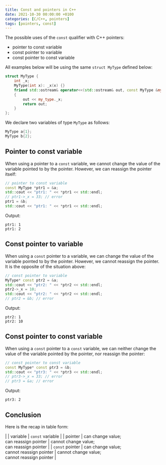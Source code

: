```yaml
---
title: Const and pointers in C++
date: 2021-10-30 00:00:00 +0100
categories: [C/C++, pointers]
tags: [pointers, const]
---
```


The possible uses of the `const` qualifier with C++ pointers:
* pointer to const variable
* const pointer to variable
* const pointer to const variable

All examples below will be using the same `struct MyType` defined below:

```c++
struct MyType {
    int _x;
    MyType(int x): _x(x) {}
    friend std::ostream& operator<<(std::ostream& out, const MyType &my_type)
    {
        out << my_type._x;
        return out;
    }
};
```

We declare two variables of type `MyType` as follows:

```c++
MyType a{1};
MyType b{2};
```


## Pointer to const variable

When using a pointer to a `const` variable, we cannot change the value of the variable pointed to by the pointer. However, we can reassign the pointer itself:

```c++
// pointer to const variable
const MyType *ptr1 = &a;
std::cout << "ptr1: " << *ptr1 << std::endl;
// ptr1->_x = 33; // error
ptr1 = &b;
std::cout << "ptr1: " << *ptr1 << std::endl;
```

Output:

```
ptr1: 1
ptr1: 2
```


## Const pointer to variable

When using a `const` pointer to a variable, we can change the value of the variable pointed to by the pointer. However, we cannot reassign the pointer. It is the opposite of the situation above:

```c++
// const pointer to variable
MyType* const ptr2 = &a;
std::cout << "ptr2: " << *ptr2 << std::endl;
ptr2->_x = 10;
std::cout << "ptr2: " << *ptr2 << std::endl;
// ptr2 = &b; // error
```

Output:

```
ptr2: 1
ptr2: 10
```


## Const pointer to const variable

When using a `const` pointer to a `const` variable, we can neither change the value of the variable pointed by the pointer, nor reassign the pointer:

```c++
// const pointer to const variable
const MyType* const ptr3 = &b;
std::cout << "ptr3: " << *ptr3 << std::endl;
// ptr3->_x = 33; // error
// ptr3 = &a; // error
```

Output:

```
ptr3: 2
```


## Conclusion

Here is the recap in table form:

|                 | variable                                        | `const` variable                                  |
| pointer         | can change value;<br />can reassign pointer     | cannot change value;<br />can reassign pointer    |
| `const` pointer | can change value;<br /> cannot reassign pointer | cannot change value;<br />cannot reassign pointer |